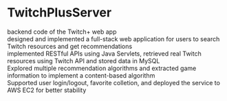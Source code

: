 # TwitchPlusServer
backend code of the Twitch+ web app <br />
designed and implemented a full-stack web application for users to search Twitch resources and get recommendations <br />
implemented RESTful APIs using Java Servlets, retrieved real Twitch resources using Twitch API and stored data in MySQL <br />
Explored multiple recommendation algorithms and extracted game information to implement a content-based algorithm <br />
Supported user login/logout, favorite colletion, and deployed the service to AWS EC2 for better stability
